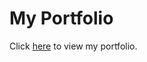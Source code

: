 
# My Portfolio

Click [here]({{https://github.com/ogeroderrick/workportfolio/blob/main/OGERO-DERRICK-SAMPLE-OF-WORK-PORTFOLIO.pdf}}) to view my portfolio.
